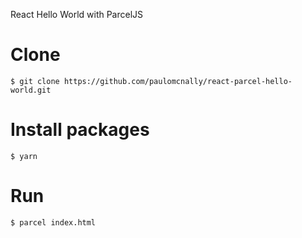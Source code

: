 React Hello World with ParcelJS

# Clone

    $ git clone https://github.com/paulomcnally/react-parcel-hello-world.git

# Install packages

    $ yarn
 
# Run
 
    $ parcel index.html
